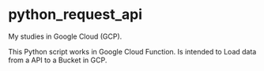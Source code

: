 # python_request_api
My studies in Google Cloud (GCP).

This Python script works in Google Cloud Function. Is intended to Load data from a API to a Bucket in GCP. 